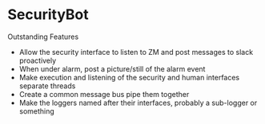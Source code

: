 # SecurityBot

Outstanding Features
* Allow the security interface to listen to ZM and post messages to slack proactively
* When under alarm, post a picture/still of the alarm event
* Make execution and listening of the security and human interfaces separate threads
* Create a common message bus pipe them together
* Make the loggers named after their interfaces, probably a sub-logger or something

